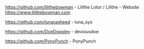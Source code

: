 https://github.com/lilithebowman - Lilithe Lotor / Lilithe - Website https://www.lilithebowman.com

https://github.com/lunarasheed - luna_sys

https://github.com/DoeDoppley - deviousdoe

https://github.com/PonyPunch - PonyPunch
